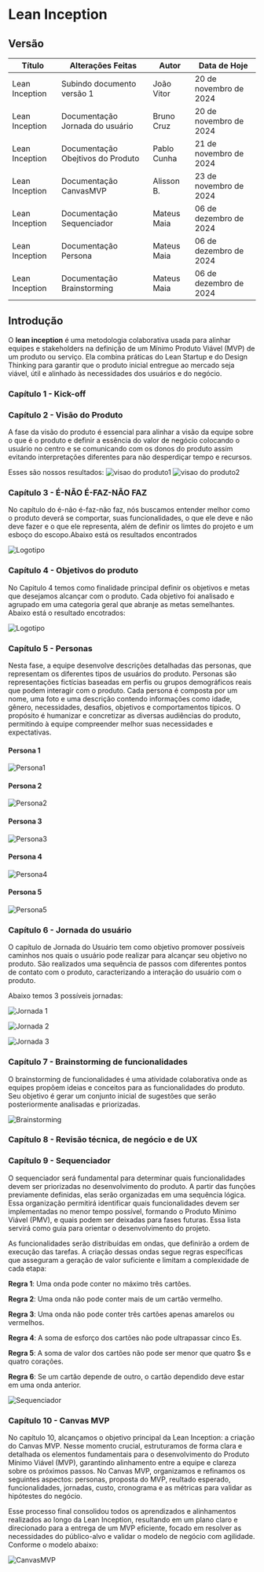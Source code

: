  # Lean Inception

## Versão 

| **Título**        | **Alterações Feitas**                         | **Autor**  | **Data de Hoje**       |
|-------------------|-----------------------------------------------| -----------| ---------------        |
| Lean Inception    | Subindo documento versão 1                    | João Vitor | 20 de novembro de 2024 |
| Lean Inception    | Documentação Jornada do usuário               | Bruno Cruz | 20 de novembro de 2024 |
| Lean Inception    | Documentação Obejtivos do Produto             | Pablo Cunha| 21 de novembro de 2024 |
| Lean Inception    | Documentação CanvasMVP                        | Alisson B. | 23 de novembro de 2024 |
| Lean Inception    | Documentação Sequenciador                       | Mateus Maia | 06 de dezembro de 2024 |
| Lean Inception    | Documentação Persona                       | Mateus Maia | 06 de dezembro de 2024 |
| Lean Inception    | Documentação Brainstorming                       | Mateus Maia | 06 de dezembro de 2024 |

## Introdução

O **lean inception** é uma metodologia colaborativa usada para alinhar equipes e stakeholders na definição de um Mínimo Produto Viável (MVP) de um produto ou serviço. Ela combina práticas do Lean Startup e do Design Thinking para garantir que o produto inicial entregue ao mercado seja viável, útil e alinhado às necessidades dos usuários e do negócio.

### Capítulo 1 - Kick-off

### Capítulo 2 - Visão do Produto

  A fase da visão do produto é essencial para alinhar a visão da equipe sobre o que é o produto e definir a essência do valor de negócio colocando o usuário no centro e se comunicando com os donos do produto assim evitando interpretações diferentes para não desperdiçar tempo e recursos.

  Esses são nossos resultados:
  ![visao do produto1](imagenslean/leanVisaoDoProduto1.png)
  ![visao do produto2](imagenslean/leanVisaoDoProduto2.png)

### Capítulo 3 - É-NÃO É-FAZ-NÃO FAZ

 No capítulo do é-não é-faz-não faz, nós buscamos entender melhor como o produto deverá se comportar, suas funcionalidades, o que ele deve e não deve fazer e o que ele representa, além de definir os limtes do projeto e um esboço do escopo.Abaixo está os resultados encontrados

 ![Logotipo](imagenslean/leané_nãoé_faz_nãofaz.png)

### Capítulo 4 - Objetivos do produto
 No Capitulo 4 temos como finalidade principal definir os objetivos e metas que desejamos alcançar com o produto. Cada objetivo foi analisado e agrupado em uma categoria geral que abranje as metas semelhantes. Abaixo está o resultado encotrados:

 ![Logotipo](imagenslean/lean_objetivos_do_produto.png)
 
### Capítulo 5 - Personas

Nesta fase, a equipe desenvolve descrições detalhadas das personas, que representam os diferentes tipos de usuários do produto. Personas são representações fictícias baseadas em perfis ou grupos demográficos reais que podem interagir com o produto. Cada persona é composta por um nome, uma foto e uma descrição contendo informações como idade, gênero, necessidades, desafios, objetivos e comportamentos típicos. O propósito é humanizar e concretizar as diversas audiências do produto, permitindo à equipe compreender melhor suas necessidades e expectativas.

#### Persona 1

 ![Persona1](imagenslean/persona1.png)

#### Persona 2

 ![Persona2](imagenslean/persona2.png)

#### Persona 3

 ![Persona3](imagenslean/persona3.png)

#### Persona 4

 ![Persona4](imagenslean/persona4.png)

#### Persona 5

 ![Persona5](imagenslean/persona5.png)

### Capítulo 6 - Jornada do usuário

O capítulo de Jornada do Usuário tem como objetivo promover possíveis caminhos nos quais o usuário pode realizar para alcançar seu objetivo no produto. São realizados uma sequência de passos com diferentes pontos de contato com o produto, caracterizando a interação do usuário com o produto.

Abaixo temos 3 possíveis jornadas:

![Jornada 1](imagenslean\leanJornada1.png)

![Jornada 2](imagenslean\leanJornada2.png)

![Jornada 3](imagenslean\leanJornada3.png)

### Capítulo 7 - Brainstorming de funcionalidades

O brainstorming de funcionalidades é uma atividade colaborativa onde as equipes propõem ideias e conceitos para as funcionalidades do produto. Seu objetivo é gerar um conjunto inicial de sugestões que serão posteriormente analisadas e priorizadas.

![Brainstorming](imagenslean\brainstorming.jpeg)



### Capítulo 8 - Revisão técnica, de negócio e de UX

### Capítulo 9 - Sequenciador

O sequenciador será fundamental para determinar quais funcionalidades devem ser priorizadas no desenvolvimento do produto. A partir das funções previamente definidas, elas serão organizadas em uma sequência lógica. Essa organização permitirá identificar quais funcionalidades devem ser implementadas no menor tempo possível, formando o Produto Mínimo Viável (PMV), e quais podem ser deixadas para fases futuras. Essa lista servirá como guia para orientar o desenvolvimento do projeto.

As funcionalidades serão distribuídas em ondas, que definirão a ordem de execução das tarefas. A criação dessas ondas segue regras específicas que asseguram a geração de valor suficiente e limitam a complexidade de cada etapa:

**Regra 1**: Uma onda pode conter no máximo três cartões.

**Regra 2**: Uma onda não pode conter mais de um cartão vermelho.

**Regra 3**: Uma onda não pode conter três cartões apenas amarelos ou vermelhos.

**Regra 4**: A soma de esforço dos cartões não pode ultrapassar cinco Es.

**Regra 5**: A soma de valor dos cartões não pode ser menor que quatro $s e quatro corações.

**Regra 6**: Se um cartão depende de outro, o cartão dependido deve estar em uma onda anterior.

![Sequenciador](imagenslean\sequenciador.png)

### Capítulo 10 - Canvas MVP

No capítulo 10, alcançamos o objetivo principal da Lean Inception: a criação do Canvas MVP. Nesse momento crucial, estruturamos de forma clara e detalhada os elementos fundamentais para o desenvolvimento do Produto Mínimo Viável (MVP), garantindo alinhamento entre a equipe e clareza sobre os próximos passos. No Canvas MVP, organizamos e refinamos os seguintes aspectos: personas, proposta do MVP, reultado esperado, funcionalidades, jornadas, custo, cronograma e as métricas para validar as hipótestes do negócio.

Esse processo final consolidou todos os aprendizados e alinhamentos realizados ao longo da Lean Inception, resultando em um plano claro e direcionado para a entrega de um MVP eficiente, focado em resolver as necessidades do público-alvo e validar o modelo de negócio com agilidade. Conforme o modelo abaixo:

![CanvasMVP](imagenslean\CanvasMVP.png)
